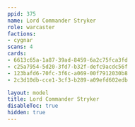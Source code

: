 ```yaml
---
ppid: 375
name: Lord Commander Stryker
role: warcaster
factions:
- cygnar
scans: 4
cards:
- 6613c65a-1a87-39ad-8459-6a2c75fca3fd
- c25a7954-5d20-3fd7-b32f-defc9acdc56f
- 123bafd6-70fc-3f6c-a069-00f7912030b8
- 2c3d10db-cce1-3cf3-b289-a09efd602edb

layout: model
title: Lord Commander Stryker
disableToc: true
hidden: true
---
```

